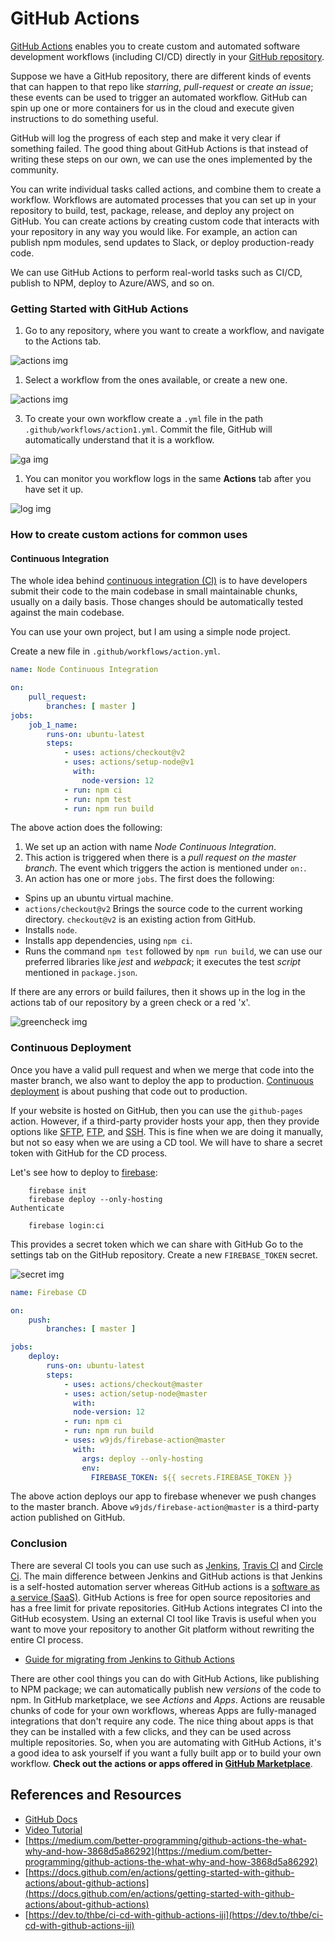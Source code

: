 # GitHub Actions

[GitHub Actions](https://github.com/features/actions) enables you to create custom and automated software development workflows (including CI/CD) directly in your [GitHub repository](https://github.com/github).
<!--more-->

Suppose we have a GitHub repository, there are different kinds of events that can happen to that repo like *starring*, *pull-request* or *create an issue*; these events can be used to trigger an automated workflow. GitHub can spin up one or more containers for us in the cloud and execute given instructions to do something useful.

GitHub will log the progress of each step and make it very clear if something failed. The good thing about GitHub Actions is that instead of writing these steps on our own, we can use the ones implemented by the community.

You can write individual tasks called actions, and combine them to create a workflow. Workflows are automated processes that you can set up in your repository to build, test, package, release, and deploy any project on GitHub. You can create actions by creating custom code that interacts with your repository in any way you would like. For example, an action can publish npm modules, send updates to Slack, or deploy production-ready code.

We can use GitHub Actions to perform real-world tasks such as CI/CD, publish to NPM, deploy to Azure/AWS, and so on.

### Getting Started with GitHub Actions

1. Go to any repository, where you want to create a workflow, and navigate to the Actions tab.

![actions img](github-actions/../img/repo.png)

1. Select a workflow from the ones available, or create a new one.

![actions img](github-actions/../img/actions.png)

3. To create your own workflow create a `.yml` file in the path `.github/workflows/action1.yml`. Commit the file, GitHub will automatically understand that it is a workflow.

![ga img](/github-actions/imga4.png)

1. You can monitor you workflow logs in the same **Actions** tab after you have set it up.

![log img](/github-actions/log.png)

### How to create custom actions for common uses

#### Continuous Integration

The whole idea behind [continuous integration (CI)](https://en.wikipedia.org/wiki/Continuous_integration) is to have developers submit their code to the main codebase in small maintainable chunks, usually on a daily basis. Those changes should be automatically tested against the main codebase.

You can use your own project, but I am using a simple node project.

Create a new file in `.github/workflows/action.yml`.

```yml
name: Node Continuous Integration

on:
    pull_request:
        branches: [ master ]
jobs:
    job_1_name:
        runs-on: ubuntu-latest
        steps:
            - uses: actions/checkout@v2
            - uses: actions/setup-node@v1
              with:
                node-version: 12
            - run: npm ci
            - run: npm test
            - run: npm run build
```

The above action does the following:

1. We set up an action with name *Node Continuous Integration*.
2. This action is triggered when there is a *pull request on the master branch*. The event which triggers the action is mentioned under `on:`.
3. An action has one or more `jobs`. The first does the following:

* Spins up an ubuntu virtual machine.
* `actions/checkout@v2` Brings the source code to the current working directory. `checkout@v2` is an existing action from GitHub.
* Installs `node`.
* Installs app dependencies, using `npm ci`.
* Runs the command `npm test` followed by `npm run build`, we can use our preferred libraries like *jest* and *webpack*; it executes the test *script* mentioned in `package.json`.

If there are any errors or build failures, then it shows up in the log in the actions tab of our repository by a green check or a red 'x'.

![greencheck img](/workshop/github-actions/greencheck.png)

### Continuous Deployment

Once you have a valid pull request and when we merge that code into the master branch, we also want to deploy the app to production. [Continuous deployment](https://www.atlassian.com/continuous-delivery/continuous-deployment) is about pushing that code out to production.

If your website is hosted on GitHub, then you can use the `github-pages` action. However, if a third-party provider hosts your app, then they provide options like [SFTP](https://www.digitalocean.com/community/tutorials/how-to-use-sftp-to-securely-transfer-files-with-a-remote-server), [FTP](https://github.com/marketplace/actions/ftp-deploy), and [SSH](https://github.com/marketplace/actions/ssh-deploy). This is fine when we are doing it manually, but not so easy when we are using a CD tool. We will have to share a secret token with GitHub for the CD process.

Let's see how to deploy to [firebase](http://firebase.google.com/):

```
    firebase init
    firebase deploy --only-hosting
Authenticate

    firebase login:ci
```

This provides a secret token which we can share with GitHub
Go to the settings tab on the GitHub repository. Create a new `FIREBASE_TOKEN` secret.

![secret img](/github-actions/secret.png)

```yml
name: Firebase CD

on:
    push:
        branches: [ master ]

jobs:
    deploy:
        runs-on: ubuntu-latest
        steps:
            - uses: actions/checkout@master
            - uses: action/setup-node@master
              with:
              node-version: 12
            - run: npm ci
            - run: npm run build
            - uses: w9jds/firebase-action@master
              with:
                args: deploy --only-hosting
                env:
                  FIREBASE_TOKEN: ${{ secrets.FIREBASE_TOKEN }}
```

The above action deploys our app to firebase whenever we push changes to the master branch. Above `w9jds/firebase-action@master` is a third-party action published on GitHub.

### Conclusion

There are several CI tools you can use such as [Jenkins](https://www.jenkins.io/), [Travis CI](https://travis-ci.org/) and [Circle Ci](https://circleci.com/). The main difference between Jenkins and GitHub actions is that Jenkins is a self-hosted automation server whereas GitHub actions is a [software as a service (SaaS)](https://en.wikipedia.org/wiki/Software_as_a_service). GitHub Actions is free for open source repositories and has a free limit for private repositories. GitHub Actions integrates CI into the GitHub ecosystem. Using an external CI tool like Travis is useful when you want to move your repository to another Git platform without rewriting the entire CI process.

* [Guide for migrating from Jenkins to Github Actions](https://docs.github.com/en/actions/migrating-to-github-actions/migrating-from-jenkins-to-github-actions)

There are other cool things you can do with GitHub Actions, like publishing to NPM package; we can automatically publish new *versions* of the code to npm. In GitHub marketplace, we see *Actions* and *Apps*. Actions are reusable chunks of code for your own workflows, whereas Apps are fully-managed integrations that don't require any code. The nice thing about apps is that they can be installed with a few clicks, and they can be used across multiple repositories. So, when you are automating with GitHub Actions, it's a good idea to ask yourself if you want a fully built app or to build your own workflow. **Check out the actions or apps offered in [GitHub Marketplace](https://github.com/marketplace/)**.

## References and Resources

* [GitHub Docs](https://docs.github.com/en/actions)
* [Video Tutorial](https://www.youtube.com/watch?v=eB0nUzAI7M8)
* [https://medium.com/better-programming/github-actions-the-what-why-and-how-3868d5a86292](https://medium.com/better-programming/github-actions-the-what-why-and-how-3868d5a86292)
* [https://docs.github.com/en/actions/getting-started-with-github-actions/about-github-actions](https://docs.github.com/en/actions/getting-started-with-github-actions/about-github-actions)
* [https://dev.to/thbe/ci-cd-with-github-actions-iji](https://dev.to/thbe/ci-cd-with-github-actions-iji)
